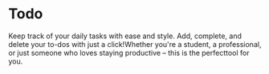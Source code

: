 # Todo
Keep track of your daily tasks with ease and style. Add, complete, and delete your to-dos with just a click!Whether you're a student, a professional, or just someone who loves staying productive – this is the perfecttool for you.
